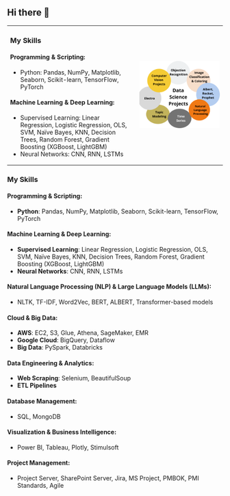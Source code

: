 ## Hi there 👋
<table>
  <tr>
    <td style="width: 60%; vertical-align: top;">
      <!-- Skills Section -->
      <h3>My Skills</h3>
      <h4>Programming & Scripting:</h4>
      <ul>
        <li>Python: Pandas, NumPy, Matplotlib, Seaborn, Scikit-learn, TensorFlow, PyTorch</li>
      </ul>
      <h4>Machine Learning & Deep Learning:</h4>
      <ul>
        <li>Supervised Learning: Linear Regression, Logistic Regression, OLS, SVM, Naïve Bayes, KNN, Decision Trees, Random Forest, Gradient Boosting (XGBoost, LightGBM)</li>
        <li>Neural Networks: CNN, RNN, LSTMs</li>
      </ul>
      <!-- Add the rest of your skills here -->
    </td>
    <td style="width: 40%; text-align: center;">
      <!-- Banner Section -->
      <img src="https://github.com/Baybordi/Baybordi/blob/main/Featured-Images-8.png?raw=true" alt="Banner Image" width="400"/>
    </td>
  </tr>
</table>

### My Skills

#### Programming & Scripting:
- **Python**: Pandas, NumPy, Matplotlib, Seaborn, Scikit-learn, TensorFlow, PyTorch

#### Machine Learning & Deep Learning:
- **Supervised Learning**: Linear Regression, Logistic Regression, OLS, SVM, Naïve Bayes, KNN, Decision Trees, Random Forest, Gradient Boosting (XGBoost, LightGBM)
- **Neural Networks**: CNN, RNN, LSTMs

#### Natural Language Processing (NLP) & Large Language Models (LLMs):
- NLTK, TF-IDF, Word2Vec, BERT, ALBERT, Transformer-based models

#### Cloud & Big Data:
- **AWS**: EC2, S3, Glue, Athena, SageMaker, EMR
- **Google Cloud**: BigQuery, Dataflow
- **Big Data**: PySpark, Databricks

#### Data Engineering & Analytics:
- **Web Scraping**: Selenium, BeautifulSoup
- **ETL Pipelines**

#### Database Management:
- SQL, MongoDB

#### Visualization & Business Intelligence:
- Power BI, Tableau, Plotly, Stimulsoft

#### Project Management:
- Project Server, SharePoint Server, Jira, MS Project, PMBOK, PMI Standards, Agile






<!--
**Baybordi/Baybordi** is a ✨ _special_ ✨ repository because its `README.md` (this file) appears on your GitHub profile.

Here are some ideas to get you started:

- 🔭 I’m currently working on ...
- 🌱 I’m currently learning ...
- 👯 I’m looking to collaborate on ...
- 🤔 I’m looking for help with ...
- 💬 Ask me about ...
- 📫 How to reach me: ...
- 😄 Pronouns: ...
- ⚡ Fun fact: ...
-->

